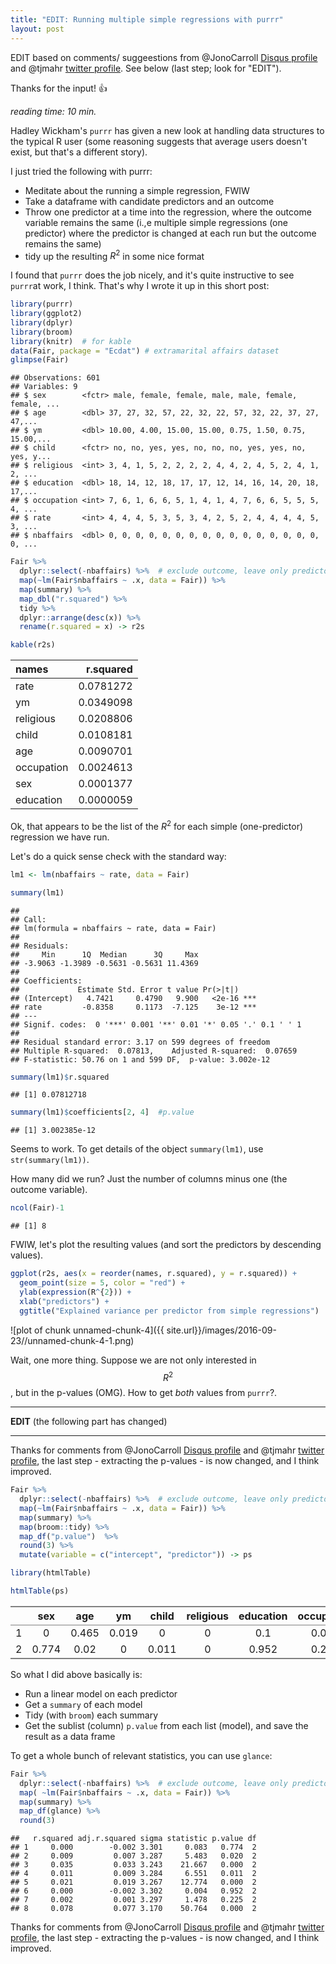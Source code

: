 ```yaml
---
title: "EDIT: Running multiple simple regressions with purrr"
layout: post
---
```



EDIT based on comments/ suggeestions from @JonoCarroll [Disqus profile](https://disqus.com/by/JonoCarroll/?utm_source=reply&utm_medium=email&utm_content=comment_author) and @tjmahr [twitter profile](https://twitter.com/tjmahr). See below (last step; look for "EDIT").

Thanks for the input! :thumbsup:


*reading time: 10 min.*

Hadley Wickham's `purrr` has given a new look at handling data structures to the typical R user (some reasoning suggests that average users doesn't exist, but that's a different story).

I just tried the following with purrr:
- Meditate about the running a simple regression, FWIW
- Take a dataframe with candidate predictors and an outcome
- Throw one predictor at a time into the regression, where the outcome variable remains the same (i.,e multiple simple regressions (one predictor) where the predictor is changed at each run but the outcome remains the same)
- tidy up the resulting $R^2$ in some nice format

I found that `purrr` does the job nicely, and it's quite instructive to see `purrr`at work, I think. That's why I wrote it up in this short post:



```r
library(purrr)  
library(ggplot2)
library(dplyr)
library(broom)
library(knitr)  # for kable
data(Fair, package = "Ecdat") # extramarital affairs dataset
glimpse(Fair)
```

```
## Observations: 601
## Variables: 9
## $ sex        <fctr> male, female, female, male, male, female, female, ...
## $ age        <dbl> 37, 27, 32, 57, 22, 32, 22, 57, 32, 22, 37, 27, 47,...
## $ ym         <dbl> 10.00, 4.00, 15.00, 15.00, 0.75, 1.50, 0.75, 15.00,...
## $ child      <fctr> no, no, yes, yes, no, no, no, yes, yes, no, yes, y...
## $ religious  <int> 3, 4, 1, 5, 2, 2, 2, 2, 4, 4, 2, 4, 5, 2, 4, 1, 2, ...
## $ education  <dbl> 18, 14, 12, 18, 17, 17, 12, 14, 16, 14, 20, 18, 17,...
## $ occupation <int> 7, 6, 1, 6, 6, 5, 1, 4, 1, 4, 7, 6, 6, 5, 5, 5, 4, ...
## $ rate       <int> 4, 4, 4, 5, 3, 5, 3, 4, 2, 5, 2, 4, 4, 4, 4, 5, 3, ...
## $ nbaffairs  <dbl> 0, 0, 0, 0, 0, 0, 0, 0, 0, 0, 0, 0, 0, 0, 0, 0, 0, ...
```

```r
Fair %>% 
  dplyr::select(-nbaffairs) %>%  # exclude outcome, leave only predictors 
  map(~lm(Fair$nbaffairs ~ .x, data = Fair)) %>% 
  map(summary) %>% 
  map_dbl("r.squared") %>% 
  tidy %>% 
  dplyr::arrange(desc(x)) %>% 
  rename(r.squared = x) -> r2s

kable(r2s)
```



|names      | r.squared|
|:----------|---------:|
|rate       | 0.0781272|
|ym         | 0.0349098|
|religious  | 0.0208806|
|child      | 0.0108181|
|age        | 0.0090701|
|occupation | 0.0024613|
|sex        | 0.0001377|
|education  | 0.0000059|

Ok, that appears to be the list of the $R^2$ for each simple (one-predictor) regression we have run.

Let's do a quick sense check with the standard way:


```r
lm1 <- lm(nbaffairs ~ rate, data = Fair)

summary(lm1)
```

```
## 
## Call:
## lm(formula = nbaffairs ~ rate, data = Fair)
## 
## Residuals:
##     Min      1Q  Median      3Q     Max 
## -3.9063 -1.3989 -0.5631 -0.5631 11.4369 
## 
## Coefficients:
##             Estimate Std. Error t value Pr(>|t|)    
## (Intercept)   4.7421     0.4790   9.900   <2e-16 ***
## rate         -0.8358     0.1173  -7.125    3e-12 ***
## ---
## Signif. codes:  0 '***' 0.001 '**' 0.01 '*' 0.05 '.' 0.1 ' ' 1
## 
## Residual standard error: 3.17 on 599 degrees of freedom
## Multiple R-squared:  0.07813,	Adjusted R-squared:  0.07659 
## F-statistic: 50.76 on 1 and 599 DF,  p-value: 3.002e-12
```

```r
summary(lm1)$r.squared
```

```
## [1] 0.07812718
```

```r
summary(lm1)$coefficients[2, 4]  #p.value
```

```
## [1] 3.002385e-12
```

Seems to work. To get details of the object `summary(lm1)`, use `str(summary(lm1))`.

How many did we run? Just the number of columns minus one (the outcome variable).


```r
ncol(Fair)-1
```

```
## [1] 8
```

FWIW, let's plot the resulting values (and sort the predictors by descending values).


```r
ggplot(r2s, aes(x = reorder(names, r.squared), y = r.squared)) + 
  geom_point(size = 5, color = "red") +
  ylab(expression(R^{2})) +
  xlab("predictors") +
  ggtitle("Explained variance per predictor from simple regressions")
```

![plot of chunk unnamed-chunk-4]({{ site.url}}/images/2016-09-23//unnamed-chunk-4-1.png)


Wait, one more thing. Suppose we are not only interested in $$R^2$$, but in the p-values (OMG). How to get *both* values from `purrr`?.

___
**EDIT** 
(the following part has changed)

___



Thanks for comments from @JonoCarroll [Disqus profile](https://disqus.com/by/JonoCarroll/?utm_source=reply&utm_medium=email&utm_content=comment_author) and @tjmahr [twitter profile](https://twitter.com/tjmahr), the last step - extracting the p-values - is now changed, and I think improved.



```r
Fair %>% 
  dplyr::select(-nbaffairs) %>%  # exclude outcome, leave only predictors 
  map(~lm(Fair$nbaffairs ~ .x, data = Fair)) %>% 
  map(summary) %>% 
  map(broom::tidy) %>% 
  map_df("p.value")  %>% 
  round(3) %>% 
  mutate(variable = c("intercept", "predictor")) -> ps
```



```r
library(htmlTable)

htmlTable(ps)
```

<table class='gmisc_table' style='border-collapse: collapse; margin-top: 1em; margin-bottom: 1em;' >
<thead>
<tr>
<th style='border-bottom: 1px solid grey; border-top: 2px solid grey;'> </th>
<th style='border-bottom: 1px solid grey; border-top: 2px solid grey; text-align: center;'>sex</th>
<th style='border-bottom: 1px solid grey; border-top: 2px solid grey; text-align: center;'>age</th>
<th style='border-bottom: 1px solid grey; border-top: 2px solid grey; text-align: center;'>ym</th>
<th style='border-bottom: 1px solid grey; border-top: 2px solid grey; text-align: center;'>child</th>
<th style='border-bottom: 1px solid grey; border-top: 2px solid grey; text-align: center;'>religious</th>
<th style='border-bottom: 1px solid grey; border-top: 2px solid grey; text-align: center;'>education</th>
<th style='border-bottom: 1px solid grey; border-top: 2px solid grey; text-align: center;'>occupation</th>
<th style='border-bottom: 1px solid grey; border-top: 2px solid grey; text-align: center;'>rate</th>
<th style='border-bottom: 1px solid grey; border-top: 2px solid grey; text-align: center;'>variable</th>
</tr>
</thead>
<tbody>
<tr>
<td style='text-align: left;'>1</td>
<td style='text-align: center;'>0</td>
<td style='text-align: center;'>0.465</td>
<td style='text-align: center;'>0.019</td>
<td style='text-align: center;'>0</td>
<td style='text-align: center;'>0</td>
<td style='text-align: center;'>0.1</td>
<td style='text-align: center;'>0.002</td>
<td style='text-align: center;'>0</td>
<td style='text-align: center;'>intercept</td>
</tr>
<tr>
<td style='border-bottom: 2px solid grey; text-align: left;'>2</td>
<td style='border-bottom: 2px solid grey; text-align: center;'>0.774</td>
<td style='border-bottom: 2px solid grey; text-align: center;'>0.02</td>
<td style='border-bottom: 2px solid grey; text-align: center;'>0</td>
<td style='border-bottom: 2px solid grey; text-align: center;'>0.011</td>
<td style='border-bottom: 2px solid grey; text-align: center;'>0</td>
<td style='border-bottom: 2px solid grey; text-align: center;'>0.952</td>
<td style='border-bottom: 2px solid grey; text-align: center;'>0.225</td>
<td style='border-bottom: 2px solid grey; text-align: center;'>0</td>
<td style='border-bottom: 2px solid grey; text-align: center;'>predictor</td>
</tr>
</tbody>
</table>

So what I did above basically is:

- Run a linear model on each predictor
- Get a `summary` of each model
- Tidy (with `broom`) each summary
- Get the sublist (column) `p.value` from each list (model), and save the result as a data frame


To get a whole bunch of relevant statistics, you can use `glance`:


```r
Fair %>% 
  dplyr::select(-nbaffairs) %>%  # exclude outcome, leave only predictors 
  map( ~lm(Fair$nbaffairs ~ .x, data = Fair)) %>% 
  map(summary) %>% 
  map_df(glance) %>% 
  round(3)
```

```
##   r.squared adj.r.squared sigma statistic p.value df
## 1     0.000        -0.002 3.301     0.083   0.774  2
## 2     0.009         0.007 3.287     5.483   0.020  2
## 3     0.035         0.033 3.243    21.667   0.000  2
## 4     0.011         0.009 3.284     6.551   0.011  2
## 5     0.021         0.019 3.267    12.774   0.000  2
## 6     0.000        -0.002 3.302     0.004   0.952  2
## 7     0.002         0.001 3.297     1.478   0.225  2
## 8     0.078         0.077 3.170    50.764   0.000  2
```



Thanks for comments from @JonoCarroll [Disqus profile](https://disqus.com/by/JonoCarroll/?utm_source=reply&utm_medium=email&utm_content=comment_author) and @tjmahr [twitter profile](https://twitter.com/tjmahr), the last step - extracting the p-values - is now changed, and I think improved.


